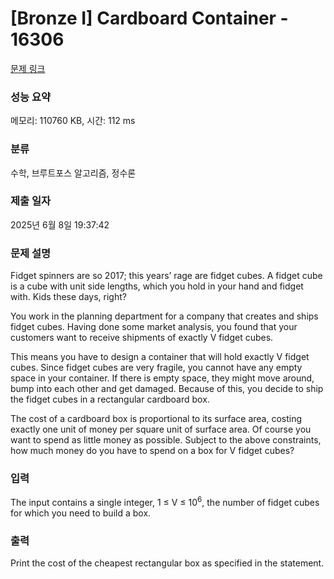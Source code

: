 # [Bronze I] Cardboard Container - 16306 

[문제 링크](https://www.acmicpc.net/problem/16306) 

### 성능 요약

메모리: 110760 KB, 시간: 112 ms

### 분류

수학, 브루트포스 알고리즘, 정수론

### 제출 일자

2025년 6월 8일 19:37:42

### 문제 설명

<p>Fidget spinners are so 2017; this years’ rage are fidget cubes. A fidget cube is a cube with unit side lengths, which you hold in your hand and fidget with. Kids these days, right?</p>

<p>You work in the planning department for a company that creates and ships fidget cubes. Having done some market analysis, you found that your customers want to receive shipments of exactly V fidget cubes.</p>

<p>This means you have to design a container that will hold exactly V fidget cubes. Since fidget cubes are very fragile, you cannot have any empty space in your container. If there is empty space, they might move around, bump into each other and get damaged. Because of this, you decide to ship the fidget cubes in a rectangular cardboard box.</p>

<p>The cost of a cardboard box is proportional to its surface area, costing exactly one unit of money per square unit of surface area. Of course you want to spend as little money as possible. Subject to the above constraints, how much money do you have to spend on a box for V fidget cubes?</p>

### 입력 

 <p>The input contains a single integer, 1 ≤ V ≤ 10<sup>6</sup>, the number of fidget cubes for which you need to build a box.</p>

### 출력 

 <p>Print the cost of the cheapest rectangular box as specified in the statement.</p>

